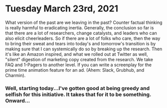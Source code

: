 # Tuesday March 23rd, 2021

What version of the past are we leaving in the past? Counter factual thinking is really harmful to eradicating inertia. Generally, the conclusion so far is that there are a lot of researchers, change catalysts, and leaders who can also elicit cheerleaders. So if there are a lot of folks who care, then the way to bring their sweat and tears into today's and tomorrow's transition is by making sure that I can systemically do so by breaking up the research. Then it's like an Amazon inspired, and what we rolled out at Twitter as well, "silent" digestion of marketing copy created from the research. We take FAQ and 1-Pagers to another level. If you can write a screenplay for the prime time animation feature for an ad. (Ahem: Slack, Grubhub, and Charmin).

### Well, starting today...I've gotten good at being greedy and selfish for this initiative. It takes that for it to be something. Onward... 
